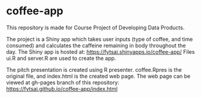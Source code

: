 # coffee-app
This repository is made for Course Project of Developing Data Products.

The project is a Shiny app which takes user inputs (type of coffee, and time consumed) and calculates the caffeine remaining in body throughout the day.
The Shiny app is hosted at: https://fytsai.shinyapps.io/coffee-app/
Files ui.R and server.R are used to create the app.

The pitch presentation is created using R presenter. 
coffee.Rpres is the original file, and index.html is the created web page.
The web page can be viewed at gh-pages branch of this repository: https://fytsai.github.io/coffee-app/index.html
